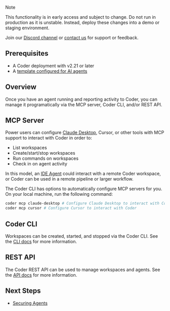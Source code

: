 > [!NOTE]
>
> This functionality is in early access and subject to change. Do not run in
> production as it is unstable. Instead, deploy these changes into a demo or
> staging environment.
>
> Join our [Discord channel](https://discord.gg/coder) or
> [contact us](https://coder.com/contact) for support or feedback.

## Prerequisites

- A Coder deployment with v2.21 or later
- A [template configured for AI agents](./create-template.md)

## Overview

Once you have an agent running and reporting activity to Coder, you can manage
it programatically via the MCP server, Coder CLI, and/or REST API.

## MCP Server

Power users can configure [Claude Desktop](https://claude.ai/download), Cursor,
or other tools with MCP support to interact with Coder in order to:

- List workspaces
- Create/start/stop workspaces
- Run commands on workspaces
- Check in on agent activity

In this model, an [IDE Agent](./agents.md#ide-agent) could interact with a
remote Coder workspace, or Coder can be used in a remote pipeline or larger
workflow.

The Coder CLI has options to automatically configure MCP servers for you. On
your local machine, run the following command:

```sh
coder mcp claude-desktop # Configure Claude Desktop to interact with Coder
coder mcp cursor # Configure Cursor to interact with Coder
```

## Coder CLI

Workspaces can be created, started, and stopped via the Coder CLI. See the
[CLI docs](../../reference/cli/) for more information.

## REST API

The Coder REST API can be used to manage workspaces and agents. See the
[API docs](../../reference/api/) for more information.

## Next Steps

- [Securing Agents](./securing.md)
